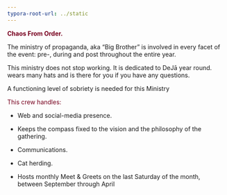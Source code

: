 ```yaml
---
typora-root-url: ../static
---
```


<span style="color:#77011e;">**Chaos From Order.**</span>

The ministry of propaganda, aka “Big Brother”  is involved in every facet of the event: pre-, during and post throughout the entire year.

This ministry does not stop working. It is dedicated to DeJā year round. wears many hats and is there for you if you have any questions.

A functioning level of sobriety is needed for this Ministry



<span style="color:#77011e;">This crew handles:</span>

- Web and social-media presence.

- Keeps the compass fixed to the vision and the philosophy of the gathering.

- Communications.

- Cat herding.

- Hosts monthly Meet & Greets on the last Saturday of the month, between September through April


